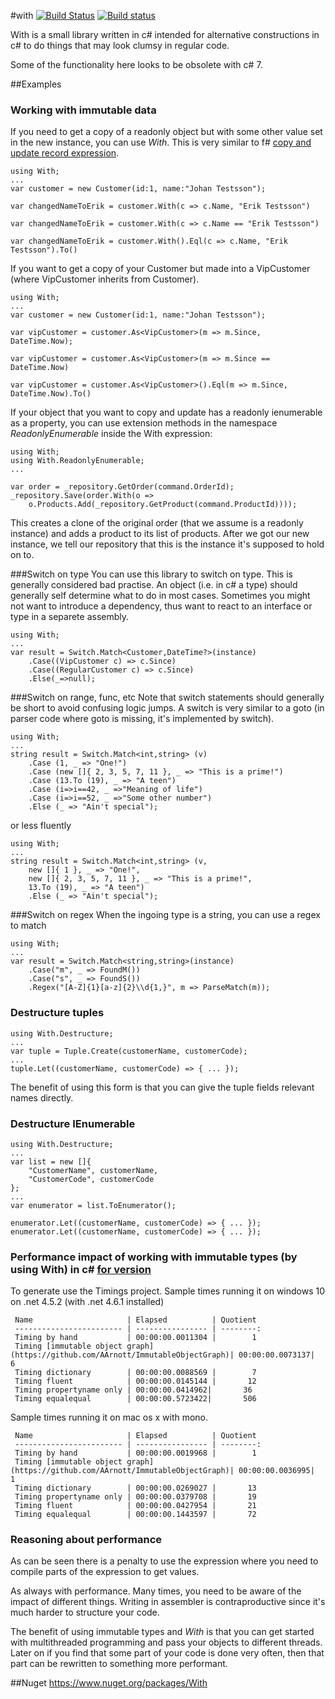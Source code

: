 #with [![Build Status](https://travis-ci.org/wallymathieu/with.png?branch=master)](https://travis-ci.org/wallymathieu/with) [![Build status](https://ci.appveyor.com/api/projects/status/d9g3sthe02ikx319/branch/master?svg=true)](https://ci.appveyor.com/project/wallymathieu/with/branch/master)

With is a small library written in c# intended for alternative constructions in c# to do things that may look clumsy in regular code.

Some of the functionality here looks to be obsolete with c# 7. 

##Examples

### Working with immutable data

If you need to get a copy of a readonly object but with some other value set in the new instance, you can use _With_. This is very similar to f# [copy and update record expression](https://msdn.microsoft.com/en-us/library/dd233184.aspx).

	using With;
	...
	var customer = new Customer(id:1, name:"Johan Testsson");

	var changedNameToErik = customer.With(c => c.Name, "Erik Testsson")

	var changedNameToErik = customer.With(c => c.Name == "Erik Testsson")

	var changedNameToErik = customer.With().Eql(c => c.Name, "Erik Testsson").To()


If you want to get a copy of your Customer but made into a VipCustomer (where VipCustomer inherits from Customer).

	using With;
	...
	var customer = new Customer(id:1, name:"Johan Testsson");

	var vipCustomer = customer.As<VipCustomer>(m => m.Since, DateTime.Now);

	var vipCustomer = customer.As<VipCustomer>(m => m.Since == DateTime.Now)

	var vipCustomer = customer.As<VipCustomer>().Eql(m => m.Since, DateTime.Now).To()


If your object that you want to copy and update has a readonly ienumerable as a property, you can use extension methods in the namespace _ReadonlyEnumerable_ inside the With expression:

	using With;
	using With.ReadonlyEnumerable;
	...

	var order = _repository.GetOrder(command.OrderId);
	_repository.Save(order.With(o =>
	    o.Products.Add(_repository.GetProduct(command.ProductId))));

This creates a clone of the original order (that we assume is a readonly instance) and adds a product to its list of products. After we got our new instance, we tell our repository that this is the instance it's supposed to hold on to.

###Switch on type
You can use this library to switch on type. This is generally considered bad practise. An object (i.e. in c# a type) should generally self determine what to do in most cases. Sometimes you might not want to introduce a dependency, thus want to react to an interface or type in a separete assembly.

	using With;
	...
	var result = Switch.Match<Customer,DateTime?>(instance)
	    .Case((VipCustomer c) => c.Since)
	    .Case((RegularCustomer c) => c.Since)
	    .Else(_=>null);

###Switch on range, func, etc
Note that switch statements should generally be short to avoid confusing logic jumps. A switch is very similar to a goto (in parser code where goto is missing, it's implemented by switch).

	using With;
	...
	string result = Switch.Match<int,string> (v)
	    .Case (1, _ => "One!")
	    .Case (new []{ 2, 3, 5, 7, 11 }, _ => "This is a prime!")
	    .Case (13.To (19), _ => "A teen")
	    .Case (i=>i==42, _ =>"Meaning of life")
	    .Case (i=>i==52, _ =>"Some other number")
	    .Else (_ => "Ain't special");

or less fluently

	using With;
	...
	string result = Switch.Match<int,string> (v,
	    new []{ 1 }, _ => "One!",
	    new []{ 2, 3, 5, 7, 11 }, _ => "This is a prime!",
	    13.To (19), _ => "A teen")
	    .Else (_ => "Ain't special");


###Switch on regex
When the ingoing type is a string, you can use a regex to match

	using With;
	...
	var result = Switch.Match<string,string>(instance)
	    .Case("m", _ => FoundM())
	    .Case("s", _ => FoundS())
	    .Regex("[A-Z]{1}[a-z]{2}\\d{1,}", m => ParseMatch(m));

### Destructure tuples

	using With.Destructure;
	...
	var tuple = Tuple.Create(customerName, customerCode);
	...
	tuple.Let((customerName, customerCode) => { ... });

The benefit of using this form is that you can give the tuple fields relevant names directly.

### Destructure IEnumerable

	using With.Destructure;
	...
	var list = new []{ 
		"CustomerName", customerName, 
		"CustomerCode", customerCode 
	};
	...
	var enumerator = list.ToEnumerator();

	enumerator.Let((customerName, customerCode) => { ... });
	enumerator.Let((customerName, customerCode) => { ... });


### Performance impact of working with immutable types (by using With) in c# [for version](https://github.com/wallymathieu/with/tree/immutable_object_graph)
To generate use the Timings project.
Sample times running it on windows 10 on .net 4.5.2 (with .net 4.6.1 installed)

     Name                     | Elapsed          | Quotient
     ------------------------ | ---------------- | --------:
     Timing by hand           | 00:00:00.0011304 |        1
     Timing [immutable object graph](https://github.com/AArnott/ImmutableObjectGraph)| 00:00:00.0073137|   6
     Timing dictionary        | 00:00:00.0088569 |        7
     Timing fluent            | 00:00:00.0145144 |       12
     Timing propertyname only | 00:00:00.0414962|       36
     Timing equalequal        | 00:00:00.5723422|       506

Sample times running it on mac os x with mono.

     Name                     | Elapsed          | Quotient
     ------------------------ | ---------------- | --------:
     Timing by hand           | 00:00:00.0019968 |        1
     Timing [immutable object graph](https://github.com/AArnott/ImmutableObjectGraph)| 00:00:00.0036995|   1
     Timing dictionary        | 00:00:00.0269027 |       13
     Timing propertyname only | 00:00:00.0379708 |       19
     Timing fluent            | 00:00:00.0427954 |       21
     Timing equalequal        | 00:00:00.1443597 |       72

### Reasoning about performance
As can be seen there is a penalty to use the expression where you need to compile parts of the expression to get values.

As always with performance. Many times, you need to be aware of the impact of different things. Writing in assembler is contraproductive since it's much harder to structure your code.

The benefit of using immutable types and _With_ is that you can get started with multithreaded programming and pass your objects to different threads. Later on if you find that some part of your code is done very often, then that part can be rewritten to something more performant.

##Nuget
<https://www.nuget.org/packages/With>
